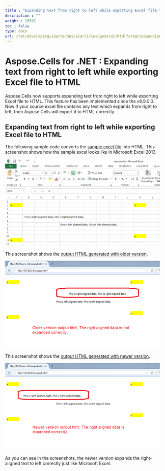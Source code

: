 ```yaml
---
title : "Expanding text from right to left while exporting Excel file to HTML" 
description : "" 
weight : 20562 
toc : false
type: docs
url: /net/developerguide/technicalarticles/general/htmlformat/expanding+text+from+right+to+left+while+exporting+excel+file+to+html/
---
```


# Aspose.Cells for .NET : Expanding text from right to left while exporting Excel file to HTML


Aspose.Cells now supports expanding text from right to left while exporting Excel file to HTML. This feature has been implemented since the v8.9.0.0. Now if your source excel file contains any text which expands from right to left, then Aspose.Cells will export it to HTML correctly.

## Expanding text from right to left while exporting Excel file to HTML

The following sample code converts the [sample excel file](https://docs2.aspose.com/cells/net/attachments/5024960/5115502.xlsx) into HTML. This screenshot shows how the sample excel looks like in Microsoft Excel 2013.

![image](5115505.png)

This screenshot shows the [output HTML generated with older version](https://docs2.aspose.com/cells/net/attachments/5024960/5115509.html).

![image](5115504.png)

This screenshot shows the [output HTML generated with newer version](https://docs2.aspose.com/cells/net/attachments/5024960/5115508.html).

![image](5115503.png)

As you can see in the screenshots, the newer version expands the right-aligned text to left correctly just like Microsoft Excel.


